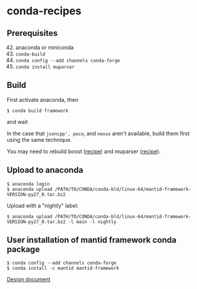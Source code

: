 # conda-recipes

## Prerequisites

42. anaconda or miniconda
42. `conda-build`
42. `conda config --add channels conda-forge`
42. `conda install muparser`

## Build
First activate anaconda, then
```
$ conda build framework
```
and wait

In the case that `jsoncpp', poco`, and `nexus` aren't available, build
them first using the same technique.

You may need to rebuild boost ([recipe](https://github.com/conda-forge/boost-feedstock)) and muparser ([recipe](https://github.com/conda-forge/muparser-feedstock)).
## Upload to anaconda
```
$ anaconda login
$ anaconda upload /PATH/TO/CONDA/conda-bld/linux-64/mantid-framework-VERSION-py27_0.tar.bz2
```

Upload with a "nightly" label:
```
$ anaconda upload /PATH/TO/CONDA/conda-bld/linux-64/mantid-framework-VERSION-py27_0.tar.bz2 -l main -l nightly
```

## User installation of mantid framework conda package
```
$ conda config --add channels conda-forge
$ conda install -c mantid mantid-framework
```

[Design document](../../../documents/blob/master/Design/Anaconda.md)
